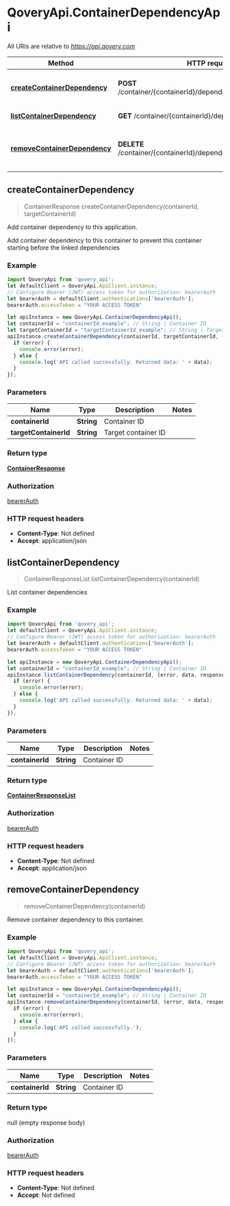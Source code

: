 # QoveryApi.ContainerDependencyApi

All URIs are relative to *https://api.qovery.com*

Method | HTTP request | Description
------------- | ------------- | -------------
[**createContainerDependency**](ContainerDependencyApi.md#createContainerDependency) | **POST** /container/{containerId}/dependency/{targetContainerId} | Add container dependency to this application.
[**listContainerDependency**](ContainerDependencyApi.md#listContainerDependency) | **GET** /container/{containerId}/dependency | List container dependencies
[**removeContainerDependency**](ContainerDependencyApi.md#removeContainerDependency) | **DELETE** /container/{containerId}/dependency/{targetContainerId} | Remove container dependency to this container.



## createContainerDependency

> ContainerResponse createContainerDependency(containerId, targetContainerId)

Add container dependency to this application.

Add container dependency to this container to prevent this container starting before the linked dependencies

### Example

```javascript
import QoveryApi from 'qovery_api';
let defaultClient = QoveryApi.ApiClient.instance;
// Configure Bearer (JWT) access token for authorization: bearerAuth
let bearerAuth = defaultClient.authentications['bearerAuth'];
bearerAuth.accessToken = "YOUR ACCESS TOKEN"

let apiInstance = new QoveryApi.ContainerDependencyApi();
let containerId = "containerId_example"; // String | Container ID
let targetContainerId = "targetContainerId_example"; // String | Target container ID
apiInstance.createContainerDependency(containerId, targetContainerId, (error, data, response) => {
  if (error) {
    console.error(error);
  } else {
    console.log('API called successfully. Returned data: ' + data);
  }
});
```

### Parameters


Name | Type | Description  | Notes
------------- | ------------- | ------------- | -------------
 **containerId** | **String**| Container ID | 
 **targetContainerId** | **String**| Target container ID | 

### Return type

[**ContainerResponse**](ContainerResponse.md)

### Authorization

[bearerAuth](../README.md#bearerAuth)

### HTTP request headers

- **Content-Type**: Not defined
- **Accept**: application/json


## listContainerDependency

> ContainerResponseList listContainerDependency(containerId)

List container dependencies

### Example

```javascript
import QoveryApi from 'qovery_api';
let defaultClient = QoveryApi.ApiClient.instance;
// Configure Bearer (JWT) access token for authorization: bearerAuth
let bearerAuth = defaultClient.authentications['bearerAuth'];
bearerAuth.accessToken = "YOUR ACCESS TOKEN"

let apiInstance = new QoveryApi.ContainerDependencyApi();
let containerId = "containerId_example"; // String | Container ID
apiInstance.listContainerDependency(containerId, (error, data, response) => {
  if (error) {
    console.error(error);
  } else {
    console.log('API called successfully. Returned data: ' + data);
  }
});
```

### Parameters


Name | Type | Description  | Notes
------------- | ------------- | ------------- | -------------
 **containerId** | **String**| Container ID | 

### Return type

[**ContainerResponseList**](ContainerResponseList.md)

### Authorization

[bearerAuth](../README.md#bearerAuth)

### HTTP request headers

- **Content-Type**: Not defined
- **Accept**: application/json


## removeContainerDependency

> removeContainerDependency(containerId)

Remove container dependency to this container.

### Example

```javascript
import QoveryApi from 'qovery_api';
let defaultClient = QoveryApi.ApiClient.instance;
// Configure Bearer (JWT) access token for authorization: bearerAuth
let bearerAuth = defaultClient.authentications['bearerAuth'];
bearerAuth.accessToken = "YOUR ACCESS TOKEN"

let apiInstance = new QoveryApi.ContainerDependencyApi();
let containerId = "containerId_example"; // String | Container ID
apiInstance.removeContainerDependency(containerId, (error, data, response) => {
  if (error) {
    console.error(error);
  } else {
    console.log('API called successfully.');
  }
});
```

### Parameters


Name | Type | Description  | Notes
------------- | ------------- | ------------- | -------------
 **containerId** | **String**| Container ID | 

### Return type

null (empty response body)

### Authorization

[bearerAuth](../README.md#bearerAuth)

### HTTP request headers

- **Content-Type**: Not defined
- **Accept**: Not defined


